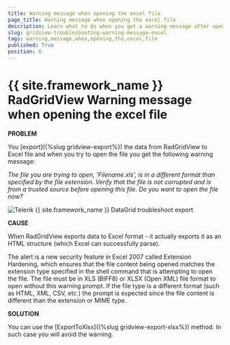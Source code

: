 ```yaml
---
title: Warning message when opening the excel file
page_title: Warning message when opening the excel file
description: Learn what to do when you get a warning message after opening excel file with data exprted from RadGridView - Telerik's {{ site.framework_name }} DataGrid.
slug: gridview-troubleshooting-warning-message-excel
tags: warning,message,when,opening,the,excel,file
published: True
position: 6
---
```


# {{ site.framework_name }} RadGridView Warning message when opening the excel file

__PROBLEM__

You [export]({%slug gridview-export%}) the data from RadGridView to Excel file and when you try to open the file you get the following warning message:

*The file you are trying to open, 'Filename.xls', is in a different format than specified by the file extension. Verify that the file is not corrupted and is from a trusted source before opening this file. Do you want to open the file now?*

![Telerik {{ site.framework_name }} DataGrid troubleshoot export](images/gridview_troubleshoot_export.png)

__CAUSE__

When RadGridView exports data to Excel format - it actually exports it as an HTML structure (which Excel can successfully parse). 

The alert is a new security feature in Excel 2007 called Extension Hardening, which ensures that the file content being opened matches the extension type specified in the shell command that is attempting to open the file. The file must be in XLS (BIFF8) or XLSX (Open XML) file format to open without this warning prompt. If the file type is a different format (such as HTML, XML, CSV, etc.) the prompt is expected since the file content is different than the extension or MIME type.

__SOLUTION__

You can use the [ExportToXlsx]({%slug gridview-export-xlsx%}) method. In such case you will avoid the warning.

